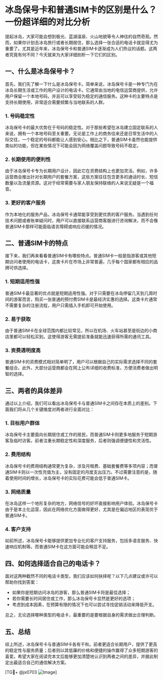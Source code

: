 # 冰岛保号卡和普通SIM卡的区别是什么？一份超详细的对比分析

提起冰岛，大家可能会想到极光、蓝湖温泉、火山地貌等令人神往的自然奇观。然而，如果你计划去冰岛旅行或者长期居住，那么选择一张合适的电话卡就显得尤为重要了。尤其是近年来，冰岛保号卡和普通SIM卡逐渐成为人们热议的话题。这两者究竟有何不同？今天就来为大家详细剖析一下它们的区别。

## 一、什么是冰岛保号卡？

首先，我们先了解一下什么是冰岛保号卡。简单来说，冰岛保号卡是一种专门为在冰岛长期生活或工作的用户设计的电话卡。它通常由当地的电信运营商提供，允许用户保留一个本地号码，并且可以享受较为稳定的通信服务。这种卡的主要特点是支持长期使用，非常适合需要频繁与当地联系的人群。

### 1. 号码稳定性
冰岛保号卡的最大优势在于号码的稳定性。对于那些希望在冰岛建立固定联系的人来说，拥有一个本地号码至关重要。无论是工作上的商务往来还是日常生活中的人际交往，一个稳定的号码都能让人感到安心。相比之下，普通SIM卡虽然也能提供类似的功能，但在某些情况下可能会因为网络覆盖问题导致号码不稳定。

### 2. 长期使用的便利性
由于冰岛保号卡专为长期用户设计，因此它在资费结构上也更加灵活。例如，许多运营商会推出针对长期用户的套餐方案，这些方案往往包含更多的通话时长、短信数量以及流量资源。这对于经常需要与家人朋友保持联络的人来说无疑是一个福音。

### 3. 更好的客户服务
作为本地化的服务产品，冰岛保号卡通常能享受到更优质的客户服务。当遇到任何技术问题或者账单疑问时，用户可以直接联系运营商客服进行咨询解决，而不会像普通SIM卡那样可能面临语言障碍或响应迟缓的情况。

## 二、普通SIM卡的特点

接下来，我们再来看看普通SIM卡有哪些特点。普通SIM卡一般是指游客或其他短期访问者使用的电话卡，这类卡片在市场上非常普遍，几乎每个国家都有相应的品牌可供选择。

### 1. 短期适用性强
普通SIM卡最显著的优点就是短期适用性强。对于只需要在冰岛停留几天到几周时间的游客而言，购买一张普通的预付费SIM卡是最经济实惠的选择。这类卡片通常不需要复杂的注册流程，用户只需插入手机即可开始使用。

### 2. 易于获取
由于普通SIM卡在全球范围内都比较常见，所以在机场、火车站甚至是街边的小商店里都可以轻松买到。这使得游客无需提前准备就能迅速获得所需的通讯工具。

### 3. 资费透明度高
普通SIM卡的资费模式相对简单明了，用户可以根据自己的实际需求选择不同的套餐组合。此外，大部分运营商都会在网上公布详细的收费标准，方便消费者做出明智的选择。

## 三、两者的具体差异

通过以上介绍，我们可以看出冰岛保号卡与普通SIM卡之间存在本质上的差别。下面我们将从几个关键维度对两者进行全面对比：

### 1. 目标用户群体
冰岛保号卡主要面向长期居住或工作的居民，而普通SIM卡则更多地服务于短期游客及临时访客。前者注重长期稳定性和深度服务，后者则强调便捷性和灵活性。

### 2. 费用结构
冰岛保号卡的费用结构通常更为复杂，涉及月租费、基础套餐费等多项内容；而普通SIM卡则以一次性充值为主，没有固定的月度支出压力。不过需要注意的是，随着使用时间的增长，冰岛保号卡的实际花费可能会低于普通SIM卡。

### 3. 网络质量
在冰岛这样一个地形复杂的地方，网络信号的好坏直接影响用户体验。冰岛保号卡由于是本土化运营，因此在网络优化方面做得更好，尤其是在偏远地区的表现优于普通SIM卡。

### 4. 客户支持
如前所述，冰岛保号卡能够提供更加专业化的客户支持服务，包括多语言服务、快速响应机制等。而普通SIM卡在这方面可能会稍显不足。

## 四、如何选择适合自己的电话卡？

面对这两种截然不同的电话卡类型，我们应该如何抉择呢？以下几点建议或许可以帮助你找到答案：

- 如果你是短期访问冰岛的游客，那么普通SIM卡将是最佳选择；
- 若你需要长时间居住或工作，那么冰岛保号卡显然是更好的选项；
- 考虑到成本因素，在预算有限的情况下也可以尝试寻找促销活动来降低开支。

总之，无论选择哪种类型的电话卡，最重要的是要根据自身的需求做出合理判断。

## 五、总结

综上所述，冰岛保号卡与普通SIM卡各有千秋。前者更适合长期用户，提供了更高的稳定性与服务质量；后者则以其低廉的价格和便捷的操作赢得了众多短期游客的喜爱。希望大家在阅读完本文后能够更加清楚地认识到两者之间的差异，并据此制定出最适合自己的通信解决方案。

[TG💪+ @jx0703 ![Image](https://github.com/user-attachments/assets/dbca1d08-cadb-493c-b0ec-ad6f7a83f270)]